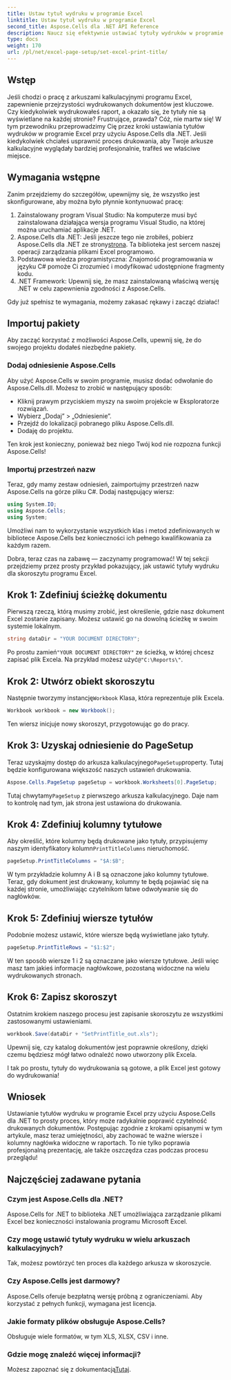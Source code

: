 ```yaml
---
title: Ustaw tytuł wydruku w programie Excel
linktitle: Ustaw tytuł wydruku w programie Excel
second_title: Aspose.Cells dla .NET API Reference
description: Naucz się efektywnie ustawiać tytuły wydruków w programie Excel za pomocą Aspose.Cells for .NET. Usprawnij proces drukowania dzięki naszemu przewodnikowi krok po kroku.
type: docs
weight: 170
url: /pl/net/excel-page-setup/set-excel-print-title/
---
```

## Wstęp

Jeśli chodzi o pracę z arkuszami kalkulacyjnymi programu Excel, zapewnienie przejrzystości wydrukowanych dokumentów jest kluczowe. Czy kiedykolwiek wydrukowałeś raport, a okazało się, że tytuły nie są wyświetlane na każdej stronie? Frustrujące, prawda? Cóż, nie martw się! W tym przewodniku przeprowadzimy Cię przez kroki ustawiania tytułów wydruków w programie Excel przy użyciu Aspose.Cells dla .NET. Jeśli kiedykolwiek chciałeś usprawnić proces drukowania, aby Twoje arkusze kalkulacyjne wyglądały bardziej profesjonalnie, trafiłeś we właściwe miejsce.

## Wymagania wstępne

Zanim przejdziemy do szczegółów, upewnijmy się, że wszystko jest skonfigurowane, aby można było płynnie kontynuować pracę:

1. Zainstalowany program Visual Studio: Na komputerze musi być zainstalowana działająca wersja programu Visual Studio, na której można uruchamiać aplikacje .NET.
2.  Aspose.Cells dla .NET: Jeśli jeszcze tego nie zrobiłeś, pobierz Aspose.Cells dla .NET ze strony[strona](https://releases.aspose.com/cells/net/). Ta biblioteka jest sercem naszej operacji zarządzania plikami Excel programowo.
3. Podstawowa wiedza programistyczna: Znajomość programowania w języku C# pomoże Ci zrozumieć i modyfikować udostępnione fragmenty kodu.
4. .NET Framework: Upewnij się, że masz zainstalowaną właściwą wersję .NET w celu zapewnienia zgodności z Aspose.Cells.

Gdy już spełnisz te wymagania, możemy zakasać rękawy i zacząć działać!

## Importuj pakiety

Aby zacząć korzystać z możliwości Aspose.Cells, upewnij się, że do swojego projektu dodałeś niezbędne pakiety. 

### Dodaj odniesienie Aspose.Cells

Aby użyć Aspose.Cells w swoim programie, musisz dodać odwołanie do Aspose.Cells.dll. Możesz to zrobić w następujący sposób:

- Kliknij prawym przyciskiem myszy na swoim projekcie w Eksploratorze rozwiązań.
- Wybierz „Dodaj” > „Odniesienie”.
- Przejdź do lokalizacji pobranego pliku Aspose.Cells.dll.
- Dodaję do projektu.

Ten krok jest konieczny, ponieważ bez niego Twój kod nie rozpozna funkcji Aspose.Cells!

### Importuj przestrzeń nazw

Teraz, gdy mamy zestaw odniesień, zaimportujmy przestrzeń nazw Aspose.Cells na górze pliku C#. Dodaj następujący wiersz:

```csharp
using System.IO;
using Aspose.Cells;
using System;
```

Umożliwi nam to wykorzystanie wszystkich klas i metod zdefiniowanych w bibliotece Aspose.Cells bez konieczności ich pełnego kwalifikowania za każdym razem.

Dobra, teraz czas na zabawę — zaczynamy programować! W tej sekcji przejdziemy przez prosty przykład pokazujący, jak ustawić tytuły wydruku dla skoroszytu programu Excel.

## Krok 1: Zdefiniuj ścieżkę dokumentu

Pierwszą rzeczą, którą musimy zrobić, jest określenie, gdzie nasz dokument Excel zostanie zapisany. Możesz ustawić go na dowolną ścieżkę w swoim systemie lokalnym. 

```csharp
string dataDir = "YOUR DOCUMENT DIRECTORY";
```

 Po prostu zamień`"YOUR DOCUMENT DIRECTORY"` ze ścieżką, w której chcesz zapisać plik Excela. Na przykład możesz użyć`@"C:\Reports\"`.

## Krok 2: Utwórz obiekt skoroszytu

 Następnie tworzymy instancję`Workbook` Klasa, która reprezentuje plik Excela.

```csharp
Workbook workbook = new Workbook();
```

Ten wiersz inicjuje nowy skoroszyt, przygotowując go do pracy.

## Krok 3: Uzyskaj odniesienie do PageSetup

 Teraz uzyskajmy dostęp do arkusza kalkulacyjnego`PageSetup`property. Tutaj będzie konfigurowana większość naszych ustawień drukowania.

```csharp
Aspose.Cells.PageSetup pageSetup = workbook.Worksheets[0].PageSetup;
```

 Tutaj chwytamy`PageSetup` z pierwszego arkusza kalkulacyjnego. Daje nam to kontrolę nad tym, jak strona jest ustawiona do drukowania.

## Krok 4: Zdefiniuj kolumny tytułowe

 Aby określić, które kolumny będą drukowane jako tytuły, przypisujemy naszym identyfikatory kolumn`PrintTitleColumns` nieruchomość. 

```csharp
pageSetup.PrintTitleColumns = "$A:$B";
```

W tym przykładzie kolumny A i B są oznaczone jako kolumny tytułowe. Teraz, gdy dokument jest drukowany, kolumny te będą pojawiać się na każdej stronie, umożliwiając czytelnikom łatwe odwoływanie się do nagłówków.

## Krok 5: Zdefiniuj wiersze tytułów

Podobnie możesz ustawić, które wiersze będą wyświetlane jako tytuły.

```csharp
pageSetup.PrintTitleRows = "$1:$2";
```

W ten sposób wiersze 1 i 2 są oznaczane jako wiersze tytułowe. Jeśli więc masz tam jakieś informacje nagłówkowe, pozostaną widoczne na wielu wydrukowanych stronach.

## Krok 6: Zapisz skoroszyt

Ostatnim krokiem naszego procesu jest zapisanie skoroszytu ze wszystkimi zastosowanymi ustawieniami. 

```csharp
workbook.Save(dataDir + "SetPrintTitle_out.xls");
```

Upewnij się, czy katalog dokumentów jest poprawnie określony, dzięki czemu będziesz mógł łatwo odnaleźć nowo utworzony plik Excela. 

I tak po prostu, tytuły do wydrukowania są gotowe, a plik Excel jest gotowy do wydrukowania!

## Wniosek

Ustawianie tytułów wydruku w programie Excel przy użyciu Aspose.Cells dla .NET to prosty proces, który może radykalnie poprawić czytelność drukowanych dokumentów. Postępując zgodnie z krokami opisanymi w tym artykule, masz teraz umiejętności, aby zachować te ważne wiersze i kolumny nagłówka widoczne w raportach. To nie tylko poprawia profesjonalną prezentację, ale także oszczędza czas podczas procesu przeglądu!

## Najczęściej zadawane pytania

### Czym jest Aspose.Cells dla .NET?
Aspose.Cells for .NET to biblioteka .NET umożliwiająca zarządzanie plikami Excel bez konieczności instalowania programu Microsoft Excel.

### Czy mogę ustawić tytuły wydruku w wielu arkuszach kalkulacyjnych?
Tak, możesz powtórzyć ten proces dla każdego arkusza w skoroszycie.

### Czy Aspose.Cells jest darmowy?
Aspose.Cells oferuje bezpłatną wersję próbną z ograniczeniami. Aby korzystać z pełnych funkcji, wymagana jest licencja.

### Jakie formaty plików obsługuje Aspose.Cells?
Obsługuje wiele formatów, w tym XLS, XLSX, CSV i inne.

### Gdzie mogę znaleźć więcej informacji?
 Możesz zapoznać się z dokumentacją[Tutaj](https://reference.aspose.com/cells/net/).